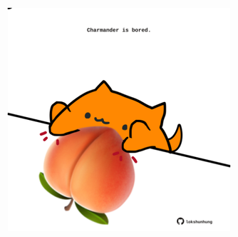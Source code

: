 <!-- built at 23/05/2024, 06:00:52 UTC -->
<p align="center">
  <img width="500" height="500" src="./ReadmeImage.svg">
</p>

